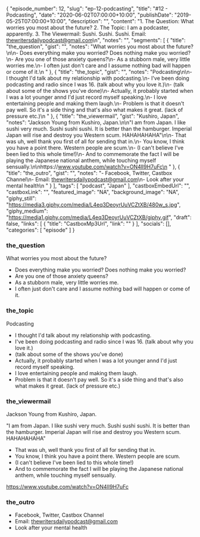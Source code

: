 {
	"episode_number": 12,
	"slug": "ep-12-podcasting",
	"title": "#12 - Podcasting",
	"date": "2020-06-02T07:00:00+10:00",
	"publishDate": "2019-05-25T07:00:00+10:00",
	"description": "",
	"content": "1. The Question: What worries you most about the future? 2. The Topic: I am a podcaster, apparently. 3. The Viewermail: Sushi. Sushi. Sushi. Email: thewritersdailypodcast@gmail.com\n",
	"notes": "",
	"segments": [
		{
			"title": "the_question",
			"gist": "",
			"notes": "What worries you most about the future?\n\n- Does everything make you worried? Does nothing make you worried?\n- Are you one of those anxiety queens?\n- As a stubborn male, very little worries me.\n- I often just don't care and I assume nothing bad will happen or come of it.\n      "
		},
		{
			"title": "the_topic",
			"gist": "",
			"notes": "Podcasting\n\n- I thought I'd talk about my relationship with podcasting.\n- I've been doing podcasting and radio since I was 16. (talk about why you love it.)\n- (talk about some of the shows you've done)\n- Actually, it probably started when I was a lot younger annd I'd just record myself speaking.\n- I love entertaining people and making them laugh.\n- Problem is that it doesn't pay well. So it's a side thing and that's also what makes it great. (lack of pressure etc.)\n      "
		},
		{
			"title": "the_viewermail",
			"gist": "Kushiro, Japan",
			"notes": "Jackson Young from Kushiro, Japan.\n\n\"I am from Japan. I like sushi very much. Sushi sushi sushi. It is better than the hamburger. Imperial Japan will rise and destroy you Western scum. HAHAHAHAHA\"\n\n- That was uh, well thank you first of all for sending that in.\n- You know, I think you have a point there. Western people are scum.\n- (I can't believe I've been lied to this whole time!)\n- And to commemorate the fact I will be playing the Japanese national anthem, while touching myself sensually.\n\nhttps://www.youtube.com/watch?v=ON4lI9H7uFc\n      "
		},
		{
			"title": "the_outro",
			"gist": "",
			"notes": "- Facebook, Twitter, Castbox Channel\n- Email: thewritersdailypodcast@gmail.com\n- Look after your mental health\n      "
		}
	],
	"tags": [
		"podcast",
		"Japan"
	],
	"castboxEmbedUrl": "",
	"castboxLink": "",
	"featured_image": "NA",
	"background_image": "NA",
	"giphy_still": "https://media3.giphy.com/media/L4eq3DeoyrUuVCZtXB/480w_s.jpg",
	"giphy_medium": "https://media1.giphy.com/media/L4eq3DeoyrUuVCZtXB/giphy.gif",
	"draft": false,
	"links": [
		{
			"title": "CastboxMp3Url",
			"link": ""
		}
	],
	"socials": [],
	"categories": [
		"episode"
	]
}

### the_question

What worries you most about the future?

- Does everything make you worried? Does nothing make you worried?
- Are you one of those anxiety queens?
- As a stubborn male, very little worries me.
- I often just don't care and I assume nothing bad will happen or come of it.
      
### the_topic

Podcasting

- I thought I'd talk about my relationship with podcasting.
- I've been doing podcasting and radio since I was 16. (talk about why you love it.)
- (talk about some of the shows you've done)
- Actually, it probably started when I was a lot younger annd I'd just record myself speaking.
- I love entertaining people and making them laugh.
- Problem is that it doesn't pay well. So it's a side thing and that's also what makes it great. (lack of pressure etc.)
      
### the_viewermail

Jackson Young from Kushiro, Japan.

"I am from Japan. I like sushi very much. Sushi sushi sushi. It is better than the hamburger. Imperial Japan will rise and destroy you Western scum. HAHAHAHAHA"

- That was uh, well thank you first of all for sending that in.
- You know, I think you have a point there. Western people are scum.
- (I can't believe I've been lied to this whole time!)
- And to commemorate the fact I will be playing the Japanese national anthem, while touching myself sensually.

https://www.youtube.com/watch?v=ON4lI9H7uFc
      
### the_outro

- Facebook, Twitter, Castbox Channel
- Email: thewritersdailypodcast@gmail.com
- Look after your mental health
      
